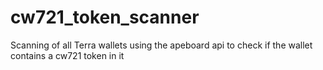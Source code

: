 # cw721_token_scanner
 Scanning of all Terra wallets using the apeboard api to check if the wallet contains a cw721 token in it
